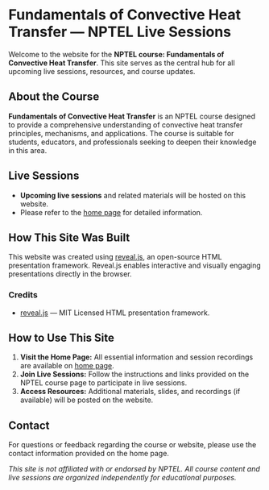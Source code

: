 # Fundamentals of Convective Heat Transfer — NPTEL Live Sessions

Welcome to the website for the **NPTEL course: Fundamentals of Convective Heat Transfer**. This site serves as the central hub for all upcoming live sessions, resources, and course updates.

## About the Course

**Fundamentals of Convective Heat Transfer** is an NPTEL course designed to provide a comprehensive understanding of convective heat transfer principles, mechanisms, and applications. The course is suitable for students, educators, and professionals seeking to deepen their knowledge in this area.

## Live Sessions

- **Upcoming live sessions** and related materials will be hosted on this website.
- Please refer to the [home page](https://prasad131.github.io/) for detailed information.

## How This Site Was Built

This website was created using [reveal.js](https://revealjs.com/), an open-source HTML presentation framework. Reveal.js enables interactive and visually engaging presentations directly in the browser.

### Credits

- [reveal.js](https://revealjs.com/) — MIT Licensed HTML presentation framework.

## How to Use This Site

1. **Visit the Home Page:** All essential information and session recordings are available on [home page](https://prasad131.github.io/).
2. **Join Live Sessions:** Follow the instructions and links provided on the NPTEL course page to participate in live sessions.
3. **Access Resources:** Additional materials, slides, and recordings (if available) will be posted on the website.

## Contact

For questions or feedback regarding the course or website, please use the contact information provided on the home page.

*This site is not affiliated with or endorsed by NPTEL. All course content and live sessions are organized independently for educational purposes.*